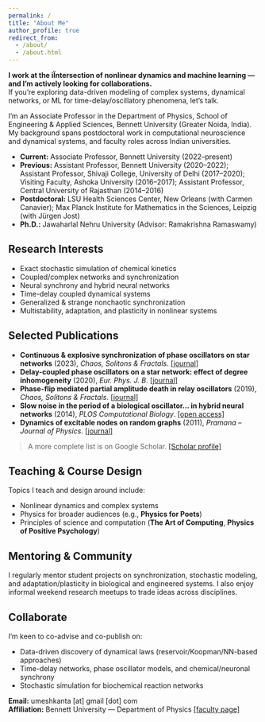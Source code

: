 ```yaml
---
permalink: /
title: "About Me"
author_profile: true
redirect_from: 
  - /about/
  - /about.html
---
```


**I work at the iÏntersection of nonlinear dynamics and machine learning — and I’m actively looking for collaborations.**  
If you’re exploring data-driven modeling of complex systems, dynamical networks, or ML for time-delay/oscillatory phenomena, let’s talk.

I’m an Associate Professor in the Department of Physics, School of Engineering & Applied Sciences, Bennett University (Greater Noida, India). My background spans postdoctoral work in computational neuroscience and dynamical systems, and faculty roles across Indian universities.

- **Current:** Associate Professor, Bennett University (2022–present)  
- **Previous:** Assistant Professor, Bennett University (2020–2022); Assistant Professor, Shivaji College, University of Delhi (2017–2020); Visiting Faculty, Ashoka University (2016–2017); Assistant Professor, Central University of Rajasthan (2014–2016)  
- **Postdoctoral:** LSU Health Sciences Center, New Orleans (with Carmen Canavier); Max Planck Institute for Mathematics in the Sciences, Leipzig (with Jürgen Jost)  
- **Ph.D.:** Jawaharlal Nehru University (Advisor: Ramakrishna Ramaswamy)

## Research Interests
- Exact stochastic simulation of chemical kinetics  
- Coupled/complex networks and synchronization  
- Neural synchrony and hybrid neural networks  
- Time-delay coupled dynamical systems  
- Generalized & strange nonchaotic synchronization  
- Multistability, adaptation, and plasticity in nonlinear systems

## Selected Publications
- **Continuous & explosive synchronization of phase oscillators on star networks** (2023), *Chaos, Solitons & Fractals*. [[journal]](https://www.sciencedirect.com/science/article/pii/S0960077923002278)  
- **Delay-coupled phase oscillators on a star network: effect of degree inhomogeneity** (2020), *Eur. Phys. J. B*. [[journal]](https://link.springer.com/article/10.1140/epjb/e2020-100521-0)  
- **Phase-flip mediated partial amplitude death in relay oscillators** (2019), *Chaos, Solitons & Fractals*. [[journal]](https://www.sciencedirect.com/science/article/pii/S0960077919301626)  
- **Slow noise in the period of a biological oscillator… in hybrid neural networks** (2014), *PLOS Computational Biology*. [[open access]](https://journals.plos.org/ploscompbiol/article?id=10.1371%2Fjournal.pcbi.1003622)  
- **Dynamics of excitable nodes on random graphs** (2011), *Pramana – Journal of Physics*. [[journal]](https://link.springer.com/article/10.1007/s12043-011-0180-6)

> A more complete list is on Google Scholar. [[Scholar profile]](https://scholar.google.com/citations?user=oGOumKoAAAAJ)

## Teaching & Course Design
Topics I teach and design around include:
- Nonlinear dynamics and complex systems  
- Physics for broader audiences (e.g., **Physics for Poets**)  
- Principles of science and computation (**The Art of Computing**, **Physics of Positive Psychology**)

## Mentoring & Community
I regularly mentor student projects on synchronization, stochastic modeling, and adaptation/plasticity in biological and engineered systems. I also enjoy informal weekend research meetups to trade ideas across disciplines.

## Collaborate
I’m keen to co-advise and co-publish on:
- Data-driven discovery of dynamical laws (reservoir/Koopman/NN-based approaches)  
- Time-delay networks, phase oscillator models, and chemical/neuronal synchrony  
- Stochastic simulation for biochemical reaction networks

**Email:** umeshkanta [at] gmail [dot] com  
**Affiliation:** Bennett University — Department of Physics [[faculty page]](https://www.bennett.edu.in/faculties/dr-thounaojam-umeshkanta-singh/)

